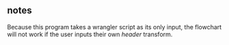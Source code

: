 ## notes

Because this program takes a wrangler script as its only input, the flowchart will not work if the user inputs their own *header* transform. 
